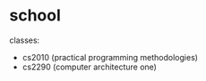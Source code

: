 # school

classes: 
- cs2010 (practical programming methodologies)
- cs2290 (computer architecture one)
